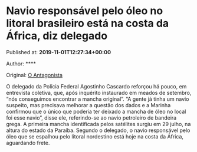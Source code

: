 
# Navio responsável pelo óleo no litoral brasileiro está na costa da África, diz delegado

Published at: **2019-11-01T12:27:34+00:00**

Author: ****

Original: [O Antagonista](https://www.oantagonista.com/brasil/navio-responsavel-pelo-oleo-no-litoral-brasileiro-esta-na-costa-da-africa-diz-delegado/)

O delegado da Polícia Federal Agostinho Cascardo reforçou há pouco, em entrevista coletiva, que, após inquérito instaurado em meados de setembro, “nós conseguimos encontrar a mancha original”.
“A gente já tinha um navio suspeito, mas precisava melhorar a questão dos dados e a Marinha confirmou que o único que poderia ter deixado a mancha de óleo no local foi esse navio”, disse ele, referindo-se ao navio petroleiro de bandeira grega.
A primeira mancha identificada pelos satélites surgiu em 29 julho, na altura do estado da Paraíba.
Segundo o delegado, o navio responsável pelo óleo que se espalhou pelo litoral nordestino está hoje na costa da África, aguardando frete.
